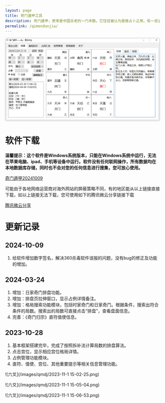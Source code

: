 ```yaml
---
layout: page
title: 奇门遁甲工具
description: 奇门遁甲，原来是中国古老的一门术数。它往往被认为是做占卜之用，有一说法是说《奇门遁甲》是中国古代人民在同大自然作斗争中，经过长期观察、反复验证，总结出来的一门传统珍贵文化遗产；按照功能划分，奇门遁甲有“理数奇门”和“法术奇门”两种。
permalink: /qimendunjia/
---
```


![奇门遁甲排盘工具](/images/qmdj/qmdj_cover.png)

# 软件下载

**温馨提示：这个软件是Windows系统版本，只能在Windows系统中运行，无法在苹果电脑、ipad、手机等设备中运行。软件没有任何联网操作，所有数据均在本地数据库存储，同时也不会对您的任何信息进行搜集，您可放心使用。**

[奇门遁甲20241009](/downloads/奇门遁甲20241009.zip)

可能由于各地网络运营商对海外网站的屏蔽策略不同，有的地区能从以上链接直接下载，如以上链接无法下载，您可使用如下的腾讯微云分享链接下载

[腾讯微云分享](https://share.weiyun.com/xnPX5ISO)

# 更新记录

## 2024-10-09

1. 给软件增加数字签名，解决360杀毒软件误报的问题，没有bug的修正及功能的增加。

## 2024-03-24

1. 增加：日家奇门排盘功能。
2. 增加：排盘页拉伸窗口，显示占例详情备注。
3. 增加：格局搜索功能模块，包括时家奇门和日家奇门。根据条件，搜索出符合条件的局数。搜索出的局数可直接点击“排盘”，查看盘面信息。
4. 完善：《奇门归宗》直符值使信息。

## 2023-10-28

1. 基本框架搭建完毕，完成了按照拆补法计算局数的排盘算法。
2. 点击宫位，显示相应宫位格局详情。
3. 占例管理功能模块。
4. 直符、值使、宫位、其他重要提示等相关信息管理功能。

![六爻](/images/qmdj/2023-11-1 15-02-25.png)

![六爻](/images/qmdj/2023-11-1 15-05-04.png)

![六爻](/images/qmdj/2023-11-1 15-06-53.png)